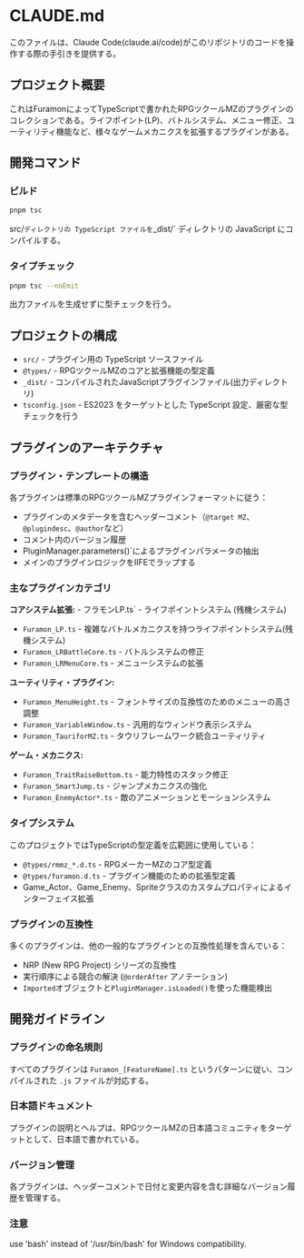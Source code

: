 # CLAUDE.md

このファイルは、Claude Code(claude.ai/code)がこのリポジトリのコードを操作する際の手引きを提供する。

## プロジェクト概要

これはFuramonによってTypeScriptで書かれたRPGツクールMZのプラグインのコレクションである。ライフポイント(LP)、バトルシステム、メニュー修正、ユーティリティ機能など、様々なゲームメカニクスを拡張するプラグインがある。

## 開発コマンド

### ビルド

```bash
pnpm tsc
```

src/` ディレクトリの TypeScript ファイルを `_dist/` ディレクトリの JavaScript にコンパイルする。

### タイプチェック

```bash
pnpm tsc --noEmit
```

出力ファイルを生成せずに型チェックを行う。

## プロジェクトの構成

- `src/` - プラグイン用の TypeScript ソースファイル
- `@types/` - RPGツクールMZのコアと拡張機能の型定義
- `_dist/` - コンパイルされたJavaScriptプラグインファイル(出力ディレクトリ)
- `tsconfig.json` - ES2023 をターゲットとした TypeScript 設定、厳密な型チェックを行う

## プラグインのアーキテクチャ

### プラグイン・テンプレートの構造

各プラグインは標準のRPGツクールMZプラグインフォーマットに従う：

- プラグインのメタデータを含むヘッダーコメント（`@target MZ`、`@plugindesc`、`@author`など）
- コメント内のバージョン履歴
- PluginManager.parameters()`によるプラグインパラメータの抽出
- メインのプラグインロジックをIIFEでラップする

### 主なプラグインカテゴリ

**コアシステム拡張:** - フラモンLP.ts` - ライフポイントシステム (残機システム)

- `Furamon_LP.ts` - 複雑なバトルメカニクスを持つライフポイントシステム(残機システム)
- `Furamon_LRBattleCore.ts` - バトルシステムの修正
- `Furamon_LRMenuCore.ts` - メニューシステムの拡張

**ユーティリティ・プラグイン:**

- `Furamon_MenuHeight.ts` - フォントサイズの互換性のためのメニューの高さ調整
- `Furamon_VariableWindow.ts` - 汎用的なウィンドウ表示システム
- `Furamon_TauriforMZ.ts` - タウリフレームワーク統合ユーティリティ

**ゲーム・メカニクス:**

- `Furamon_TraitRaiseBottom.ts` - 能力特性のスタック修正
- `Furamon_SmartJump.ts` - ジャンプメカニクスの強化
- `Furamon_EnemyActor*.ts` - 敵のアニメーションとモーションシステム

### タイプシステム

このプロジェクトではTypeScriptの型定義を広範囲に使用している：

- `@types/rmmz_*.d.ts` - RPGメーカーMZのコア型定義
- `@types/furamon.d.ts` - プラグイン機能のための拡張型定義
- Game_Actor、Game_Enemy、Spriteクラスのカスタムプロパティによるインターフェイス拡張

### プラグインの互換性

多くのプラグインは、他の一般的なプラグインとの互換性処理を含んでいる：

- NRP (New RPG Project) シリーズの互換性
- 実行順序による競合の解決 (`@orderAfter` アノテーション)
- `Imported`オブジェクトと`PluginManager.isLoaded()`を使った機能検出

## 開発ガイドライン

### プラグインの命名規則

すべてのプラグインは `Furamon_[FeatureName].ts` というパターンに従い、コンパイルされた `.js` ファイルが対応する。

### 日本語ドキュメント

プラグインの説明とヘルプは、RPGツクールMZの日本語コミュニティをターゲットとして、日本語で書かれている。

### バージョン管理

各プラグインは、ヘッダーコメントで日付と変更内容を含む詳細なバージョン履歴を管理する。

### 注意

use 'bash' instead of '/usr/bin/bash' for Windows compatibility.

